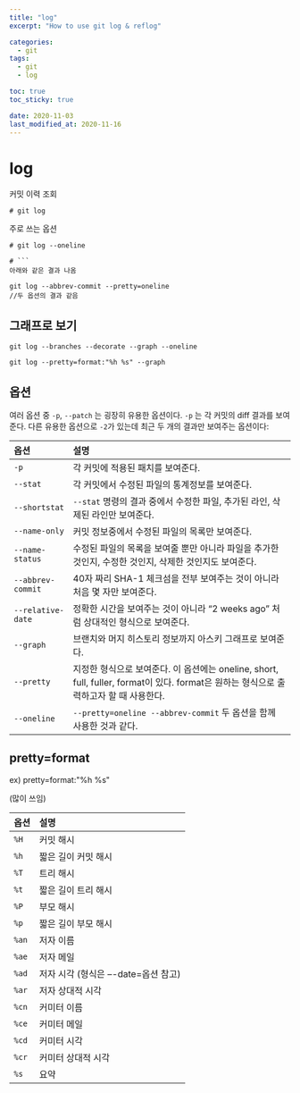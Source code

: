 ```yaml
---
title: "log"
excerpt: "How to use git log & reflog"

categories:
  - git
tags:
  - git
  - log

toc: true
toc_sticky: true

date: 2020-11-03
last_modified_at: 2020-11-16
---
```


#  log
커밋 이력 조회
```shell
# git log
```

주로 쓰는 옵션
```shell
# git log --oneline

# ```
아래와 같은 결과 나옴

git log --abbrev-commit --pretty=oneline
//두 옵션의 결과 같음
```


## 그래프로 보기
```
git log --branches --decorate --graph --oneline

git log --pretty=format:"%h %s" --graph
```


## 옵션

 여러 옵션 중 `-p`, `--patch` 는 굉장히 유용한 옵션이다. `-p` 는 각 커밋의 diff 결과를 보여준다. 다른 유용한 옵션으로 `-2`가 있는데 최근 두 개의 결과만 보여주는 옵션이다:

| 옵션              | 설명                                                         |
| :---------------- | :----------------------------------------------------------- |
| `-p`              | 각 커밋에 적용된 패치를 보여준다.                            |
| `--stat`          | 각 커밋에서 수정된 파일의 통계정보를 보여준다.               |
| `--shortstat`     | `--stat` 명령의 결과 중에서 수정한 파일, 추가된 라인, 삭제된 라인만 보여준다. |
| `--name-only`     | 커밋 정보중에서 수정된 파일의 목록만 보여준다.               |
| `--name-status`   | 수정된 파일의 목록을 보여줄 뿐만 아니라 파일을 추가한 것인지, 수정한 것인지, 삭제한 것인지도 보여준다. |
| `--abbrev-commit` | 40자 짜리 SHA-1 체크섬을 전부 보여주는 것이 아니라 처음 몇 자만 보여준다. |
| `--relative-date` | 정확한 시간을 보여주는 것이 아니라 “2 weeks ago” 처럼 상대적인 형식으로 보여준다. |
| `--graph`         | 브랜치와 머지 히스토리 정보까지 아스키 그래프로 보여준다.    |
| `--pretty`        | 지정한 형식으로 보여준다. 이 옵션에는 oneline, short, full, fuller, format이 있다. format은 원하는 형식으로 출력하고자 할 때 사용한다. |
| `--oneline`       | `--pretty=oneline --abbrev-commit` 두 옵션을 함께 사용한 것과 같다. |


## pretty=format

ex) pretty=format:"%h %s"

(많이 쓰임)

| 옵션  | 설명                                |
| :---- | :----------------------------------|
| `%H`  | 커밋 해시                           |
| `%h`  | 짧은 길이 커밋 해시                 |
| `%T`  | 트리 해시                           |
| `%t`  | 짧은 길이 트리 해시                 |
| `%P`  | 부모 해시                           |
| `%p`  | 짧은 길이 부모 해시                 |
| `%an` | 저자 이름                           |
| `%ae` | 저자 메일                           |
| `%ad` | 저자 시각 (형식은 –-date=옵션 참고)   |
| `%ar` | 저자 상대적 시각                    |
| `%cn` | 커미터 이름                         |
| `%ce` | 커미터 메일                         |
| `%cd` | 커미터 시각                         |
| `%cr` | 커미터 상대적 시각                  |
| `%s`  | 요약                              |

